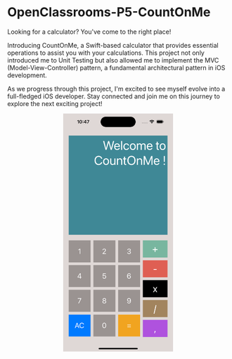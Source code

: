 # OpenClassrooms-P5-CountOnMe

Looking for a calculator? You've come to the right place!

Introducing CountOnMe, a Swift-based calculator that provides essential operations to assist you with your calculations.
This project not only introduced me to Unit Testing but also allowed me to implement the MVC (Model-View-Controller) pattern, a fundamental architectural pattern in iOS development.

As we progress through this project, I'm excited to see myself evolve into a full-fledged iOS developer. Stay connected and join me on this journey to explore the next exciting project!

<p align="center">
  <img src="https://github.com/MickaeliOS/OpenClassrooms-P5-CountOnMe/blob/master/Divers/CountOnMe.png" width="250">
</p>
